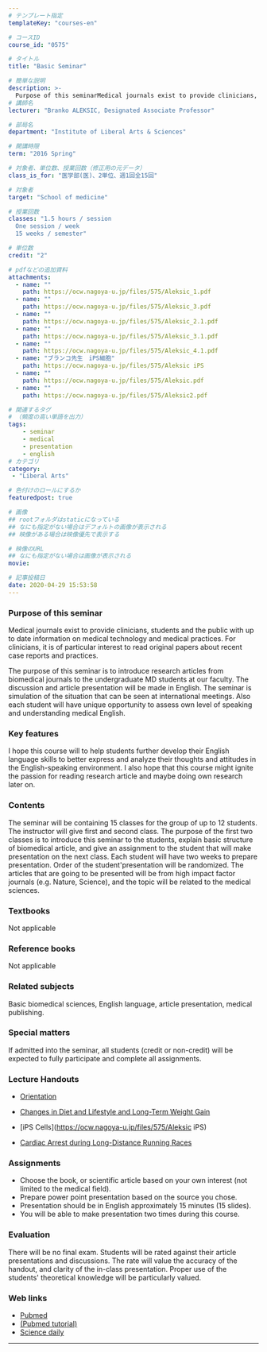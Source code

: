 ```yaml
---
# テンプレート指定
templateKey: "courses-en"

# コースID
course_id: "0575"

# タイトル
title: "Basic Seminar"

# 簡単な説明
description: >-
  Purpose of this seminarMedical journals exist to provide clinicians, students and the public with up to date information on medical technology and medical practices. For clinicians, it is of particu ....
# 講師名
lecturer: "Branko ALEKSIC, Designated Associate Professor"

# 部局名
department: "Institute of Liberal Arts & Sciences"

# 開講時限
term: "2016	Spring"

# 対象者、単位数、授業回数（修正用の元データ）
class_is_for: "医学部(医)、2単位、週1回全15回"

# 対象者
target: "School of medicine"

# 授業回数
classes: "1.5 hours / session
  One session / week
  15 weeks / semester"

# 単位数
credit: "2"

# pdfなどの追加資料
attachments:
  - name: "" 
    path: https://ocw.nagoya-u.jp/files/575/Aleksic_1.pdf
  - name: "" 
    path: https://ocw.nagoya-u.jp/files/575/Aleksic_3.pdf
  - name: "" 
    path: https://ocw.nagoya-u.jp/files/575/Aleksic_2.1.pdf
  - name: "" 
    path: https://ocw.nagoya-u.jp/files/575/Aleksic_3.1.pdf
  - name: "" 
    path: https://ocw.nagoya-u.jp/files/575/Aleksic_4.1.pdf
  - name: "ブランコ先生　iPS細胞" 
    path: https://ocw.nagoya-u.jp/files/575/Aleksic iPS
  - name: "" 
    path: https://ocw.nagoya-u.jp/files/575/Aleksic.pdf
  - name: "" 
    path: https://ocw.nagoya-u.jp/files/575/Aleksic2.pdf

# 関連するタグ
# （頻度の高い単語を出力）
tags:
    - seminar
    - medical
    - presentation
    - english
# カテゴリ
category:
 - "Liberal Arts"

# 色付けのロールにするか
featuredpost: true

# 画像
## rootフォルダはstaticになっている
## なにも指定がない場合はデフォルトの画像が表示される
## 映像がある場合は映像優先で表示する

# 映像のURL
## なにも指定がない場合は画像が表示される
movie: 

# 記事投稿日
date: 2020-04-29 15:53:58
---
```


### Purpose of this seminar

Medical journals exist to provide clinicians, students and the public with up to date information on medical technology and medical practices. For clinicians, it is of particular interest to read original papers about recent case reports and practices.

The purpose of this seminar is to introduce research articles from biomedical journals to the undergraduate MD students at our faculty. The discussion and article presentation will be made in English. The seminar is simulation of the situation that can be seen at international meetings. Also each student will have unique opportunity to assess own level of speaking and understanding medical English.

### Key features

I hope this course will to help students further develop their English language skills to better express and analyze their thoughts and attitudes in the English-speaking environment. I also hope that this course might ignite the passion for reading research article and maybe doing own research later on.

### Contents

The seminar will be containing 15 classes for the group of up to 12 students. The instructor will give first and second class. The purpose of the first two classes is to introduce this seminar to the students, explain basic structure of biomedical article, and give an assignment to the student that will make presentation on the next class. Each student will have two weeks to prepare presentation. Order of the student'presentation will be randomized. The articles that are going to be presented will be from high impact factor journals (e.g. Nature, Science), and the topic will be related to the medical sciences.

### Textbooks

Not applicable

### Reference books

Not applicable

### Related subjects

Basic biomedical sciences, English language, article presentation, medical publishing.

### Special matters

If admitted into the seminar, all students (credit or non-credit) will be expected to fully participate and complete all assignments.

### Lecture Handouts

- [Orientation](https://ocw.nagoya-u.jp/files/575/Aleksic_1.pdf)

- [Changes in Diet and Lifestyle and Long-Term Weight Gain](https://ocw.nagoya-u.jp/files/575/Aleksic2.pdf)

- [iPS Cells](https://ocw.nagoya-u.jp/files/575/Aleksic iPS)

- [Cardiac Arrest during Long-Distance Running Races](https://ocw.nagoya-u.jp/files/575/Aleksic.pdf)

### Assignments

- Choose the book, or scientific article based on your own interest (not limited to the medical field).
- Prepare power point presentation based on the source you chose.
- Presentation should be in English approximately 15 minutes (15 slides).
- You will be able to make presentation two times during this course.

### Evaluation

There will be no final exam. Students will be rated against their article presentations and discussions. The rate will value the accuracy of the handout, and clarity of the in-class presentation. Proper use of the students' theoretical knowledge will be particularly valued.

### Web links

- <a href="http://www.ncbi.nlm.nih.gov/pubmed/" target="blank">Pubmed</a>
- <a href="http://www.youtube.com/watch?v=V0NYKFSphKY&list=PLBD13A2628C7A9965/" target="blank">(Pubmed tutorial)</a>
- <a href="http://www.sciencedaily.com/news/health_medicine/" target="blank">Science daily</a>

---
